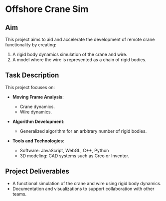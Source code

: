 # Offshore Crane Sim

## Aim

This project aims to aid and accelerate the development of remote crane functionality by creating:
1. A rigid body dynamics simulation of the crane and wire.
2. A model where the wire is represented as a chain of rigid bodies.

## Task Description

This project focuses on:

- **Moving Frame Analysis**:
  - Crane dynamics.
  - Wire dynamics.

- **Algorithm Development**:
  - Generalized algorithm for an arbitrary number of rigid bodies.

- **Tools and Technologies**:
  - Software: JavaScript, WebGL, C++, Python
  - 3D modeling: CAD systems such as Creo or Inventor.

## Project Deliverables

- A functional simulation of the crane and wire using rigid body dynamics.
- Documentation and visualizations to support collaboration with other teams.

